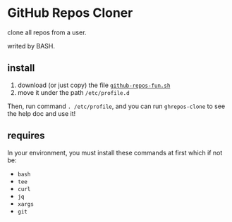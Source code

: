 # GitHub Repos Cloner

clone all repos from a user.

writed by BASH.

## install

1. download (or just copy) the file [`github-repos-fun.sh`](./github-repos-fun.sh)  
2. move it under the path `/etc/profile.d`

Then, run command `. /etc/profile`, and you can run `ghrepos-clone` to see the help doc and use it!

## requires

In your environment, you must install these commands at first which if not be:

- `bash`
- `tee`
- `curl`
- `jq`
- `xargs`
- `git`


